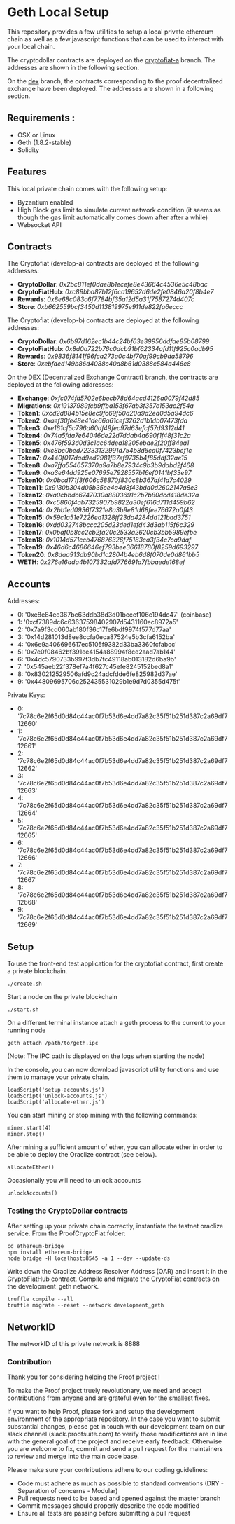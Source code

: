 
# Geth Local Setup
This repository provides a few utilities to setup a local private ethereum chain as well as a few javascript functions that can be used to interact with your local chain.

The cryptodollar contracts are deployed on the [cryptofiat-a](https://github.com/ProofSuite/private-geth-chain/tree/cryptofiat-a) branch. The addresses are shown in the following section.

On the [dex](https://github.com/ProofSuite/private-geth-chain/tree/dex) branch, the contracts corresponding to the proof decentralized exchange have been deployed. The addresses are shown in a following section.

## Requirements :
- OSX or Linux
- Geth (1.8.2-stable)
- Solidity

## Features

This local private chain comes with the following setup:
- Byzantium enabled
- High Block gas limit to simulate current network condition (it seems as though the gas limit automatically comes down after after a while)
- Websocket API

## Contracts

The Cryptofiat (develop-a) contracts are deployed at the following addresses:
- **CryptoDollar**: *0x2bc811ef0dae8b1ecefe8e43664c4536e5c48bac*
- **CryptoFiatHub**: *0xc89bba87b12f6ca19652d6de2fe0846a20f8b4e7*
- **Rewards**: *0x8e68c083c6f7784bf35a12d5a31f7587274d407c*
- **Store**: *0xb662559bcf3450d113819975e911de822fa6eccc*

The Cryptofiat (develop-b) contracts are deployed at the following addresses:
- **CryptoDollar**: *0x6b97d162ec1b44c24bf63e39956ddfae85b08799*
- **CryptoFiatHub**: *0x8d0a722b76c0dcb91bf62334afd11f925c0adb95*
- **Rewards**: *0x9836f8141f96fca273a0c4bf70af99cb9da58796*
- **Store**: *0xebfded149b86d4088c40a8b61d0388c584a446c8*

On the DEX (Decentralized Exchange Contract) branch, the contracts are deployed at the following addresses:
- **Exchange**: *0xfc074fd5702e6becb78d64acd4126a0079f42d85*
- **Migrations**: *0x19137989fcb9ffba153f67ab3f357c153ac2f54a*
- **Token1**: *0xcd2d884b15e8ec9fc69f50a20a9a2ed0d5a94dc6*
- **Token2**: *0xaef30fe48e41de66a61cef3262d1b1db07473fda*
- **Token3**: *0xe161cf5c796d60df49fec97d63efcf57d9312d41*
- **Token4**: *0x74a5fda7e64046de22d7ddab4a690f1f48f31c2a*
- **Token5**: *0x476f593d0d3c1ac64dea18205ebae2f20ff84ea1*
- **Token6**: *0xc8bc0bed72333132991d754b8d6ca0f7423bef1c*
- **Token7**: *0x440f017dad9ed2981f37ef9735b4f85ddf32ae15*
- **Token8**: *0xa7ffa554657370a9a7b8e7934c9b3b9dabd2f468*
- **Token9**: *0xa3e64dd925e07695e7928557b16ef0141bf33e97*
- **Token10**: *0x0bcd171f3f606c58870f830c8b367df41d7c4029*
- **Token11**: *0x9130b304d05b35ce4a4d8f43bdd0d2602147a8e3*
- **Token12**: *0xa0cbbdc6747030a8803691c2b7b80dcd418de32a*
- **Token13**: *0xc5860f4ab7325907b9822a30ef616d711d459b62*
- **Token14**: *0x2bb1ed0936f7321e8a3b9e81d68fee76672a0f43*
- **Token15**: *0x59c1a51e7226ea1328ff23da4284dd121bad3751*
- **Token16**: *0xdd032748bccc205d23ded1efd43d3ab115f6c329*
- **Token17**: *0x0baf0b8cc2cb2fa20c2533a2620cb3bb5989efbe*
- **Token18**: *0x1014d571ccb476876326f75183ca3f34c7ca9daf*
- **Token19**: *0x46d6c4686646ef793bee36618780f8259d693297*
- **Token20**: *0x8daa913db90bd1c2804b4eb6d8f070de0d861bb5*
- **WETH**: *0x276e16ada4b107332afd776691a7fbbaede168ef*

## Accounts

  Addresses:

  - 0: '0xe8e84ee367bc63ddb38d3d01bccef106c194dc47' (coinbase)
  - 1: '0xcf7389dc6c63637598402907d5431160ec8972a5'
  - 2: '0x7a9f3cd060ab180f36c17fe6bdf9974f577d77aa'
  - 3: '0x14d281013d8ee8ccfa0eca87524e5b3cfa6152ba'
  - 4: '0x6e9a406696617ec5105f9382d33ba3360fcfabcc'
  - 5: '0x7e0f08462bf391ee4154a88994f8ce2aad7ab144'
  - 6: '0x4dc5790733b997f3db7fc49118ab013182d6ba9b'
  - 7: '0x545aeb22f378ef7a4f627c45efe8245152bed8a1'
  - 8: '0x830212529506afd9c24adcfdde6fe825982d37ae'
  - 9: '0x44809695706c252435531029b1e9d7d0355d475f'

  Private Keys:

  - 0: '7c78c6e2f65d0d84c44ac0f7b53d6e4dd7a82c35f51b251d387c2a69df712660'
  - 1: '7c78c6e2f65d0d84c44ac0f7b53d6e4dd7a82c35f51b251d387c2a69df712661'
  - 2: '7c78c6e2f65d0d84c44ac0f7b53d6e4dd7a82c35f51b251d387c2a69df712662'
  - 3: '7c78c6e2f65d0d84c44ac0f7b53d6e4dd7a82c35f51b251d387c2a69df712663'
  - 4: '7c78c6e2f65d0d84c44ac0f7b53d6e4dd7a82c35f51b251d387c2a69df712664'
  - 5: '7c78c6e2f65d0d84c44ac0f7b53d6e4dd7a82c35f51b251d387c2a69df712665'
  - 6: '7c78c6e2f65d0d84c44ac0f7b53d6e4dd7a82c35f51b251d387c2a69df712666'
  - 7: '7c78c6e2f65d0d84c44ac0f7b53d6e4dd7a82c35f51b251d387c2a69df712667'
  - 8: '7c78c6e2f65d0d84c44ac0f7b53d6e4dd7a82c35f51b251d387c2a69df712668'
  - 9: '7c78c6e2f65d0d84c44ac0f7b53d6e4dd7a82c35f51b251d387c2a69df712669'

## Setup

To use the front-end test application for the cryptofiat contract, first create a private blockchain.

```
./create.sh
```

Start a node on the private blockchain

```
./start.sh
```

On a different terminal instance attach a geth process to the current to your running node

```
geth attach /path/to/geth.ipc
```

(Note: The IPC path is displayed on the logs when starting the node)

In the console, you can now download javascript utility functions and use them to manage your private chain.

```
loadScript('setup-accounts.js')
loadScript('unlock-accounts.js')
loadScript('allocate-ether.js')
```

You can start mining or stop mining with the following commands:

```
miner.start(4)
miner.stop()
```

After mining a sufficient amount of ether, you can allocate ether in order to be able to deploy the Oraclize contract
(see below).

```
allocateEther()
```

Occasionally you will need to unlock accounts

```
unlockAccounts()
```

### Testing the CryptoDollar contracts

After setting up your private chain correctly, instantiate the testnet oraclize service.
From the ProofCryptoFiat folder:

```
cd ethereum-bridge
npm install ethereum-bridge
node bridge -H localhost:8545 -a 1 --dev --update-ds
```

Write down the Oraclize Address Resolver Address (OAR) and insert it in the CryptoFiatHub contract.
Compile and migrate the CryptoFiat contracts on the development_geth network.

```
truffle compile --all
truffle migrate --reset --network development_geth
```

## NetworkID

The networkID of this private network is 8888

### Contribution

Thank you for considering helping the Proof project !

To make the Proof project truely revolutionary, we need and accept contributions from anyone and are grateful even for the smallest fixes.

If you want to help Proof, please fork and setup the development environment of the appropriate repository.
In the case you want to submit substantial changes, please get in touch with our development team on our slack channel (slack.proofsuite.com) to
verify those modifications are in line with the general goal of the project and receive early feedback. Otherwise you are welcome to fix, commit and
send a pull request for the maintainers to review and merge into the main code base.

Please make sure your contributions adhere to our coding guidelines:

- Code must adhere as much as possible to standard conventions (DRY - Separation of concerns - Modular)
- Pull requests need to be based and opened against the master branch
- Commit messages should properly describe the code modified
- Ensure all tests are passing before submitting a pull request




